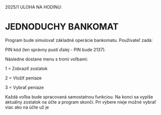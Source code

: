 2025/1 ULOHA NA HODINU:

# JEDNODUCHY BANKOMAT

Program bude simulovať základné operácie bankomatu.
Používateľ zadá:

PIN kód (len správny pustí ďalej - PIN bude 2137).


Následne dostane menu s tromi voľbami:

1 = Zobraziť zostatok

2 = Vložiť peniaze

3 = Vybrať peniaze

Každá voľba bude spracovaná samostatnou funkciou.
Na konci sa vypíše aktuálny zostatok na účte a program skončí.
Pri výbere nieje možné vybrať viac ako na účte už je
